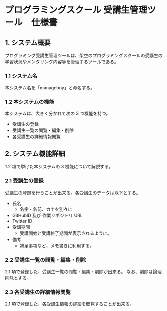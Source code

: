# プログラミングスクール 受講生管理ツール　仕様書
## 1. システム概要
プログラミング受講生管理ツールは、架空のプログラミングスクールの受講生の学習状況やメンタリング内容等を管理するツールである。
### 1.1 システム名
本システム名を「manageboy」と命名する。
### 1.2 本システムの機能
本システムは、大きく分かれて次の 3 つ機能を持つ。
- 受講生の登録
- 受講生一覧の閲覧・編集・削除
- 各受講生の詳細情報閲覧
## 2. システム機能詳細
1.2 項で挙げた本システムの 3 機能について解説する。
### 2.1 受講生の登録
受講生の登録を行うことが出来る。各受講生のデータは以下とする。
- 氏名
    - 名字・名前、カナを別々に
- GitHubID 及び 作業リポジトリ URL
- Twitter ID
- 受講期間
    - 受講開始と受講終了期間が表示されるように。
- 備考
    - 補足事項など、メモ書きに利用する。
### 2.2 受講生一覧の閲覧・編集・削除
2.1 項で登録した、受講生一覧の閲覧・編集・削除が出来る。
なお、削除は論理削除とする。
### 2.3 各受講生の詳細情報閲覧
2.1 項で登録した、各受講生情報の詳細を閲覧することが出来る。
